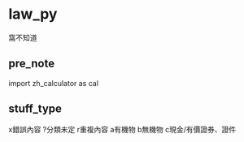 # law_py
窩不知道
## pre_note
import zh_calculator as cal

## stuff_type
x錯誤內容
?分類未定
r重複內容
a有機物
b無機物
c現金/有價證券、證件
